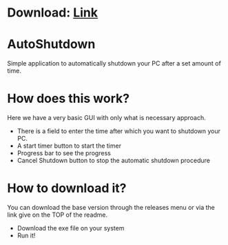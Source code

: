 # Download: [Link](https://github.com/Rmodgil120/AutoShutdown/releases/)

# AutoShutdown
Simple application to automatically shutdown your PC after a set amount of time.

# How does this work?
Here we have a very basic GUI with only what is necessary approach. 
  - There is a field to enter the time after which you want to shutdown your PC. 
  - A start timer button to start the timer
  - Progress bar to see the progress
  - Cancel Shutdown button to stop the automatic shutdown procedure

# How to download it?
You can download the base version through the releases menu or via the link give on the TOP of the readme. 
  - Download the exe file on your system
  - Run it!
